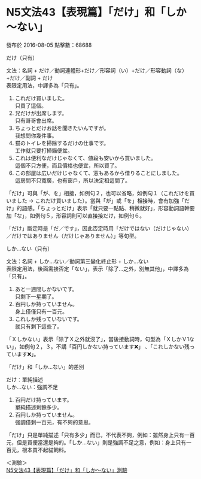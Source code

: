 N5文法43【表現篇】「だけ」和「しか～ない」
=======================

發布於 2016-08-05 點擊數：68688 

だけ（只有）

文法：名詞 + だけ／動詞連體形+だけ／形容詞（い）+だけ／形容動詞（な）+だけ／副詞 + だけ  
表限定用法，中譯多為「只有」。

1.  これだけ買いました。  
    只買了這個。
2.  兄だけが出席します。  
    只有哥哥會出席。
3.  ちょっとだけお話を聞きたいんですが。  
    我想問你幾件事。
4.  猫のトイレを掃除するだけの仕事です。  
    工作就只要打掃貓便盆。
5.  これは便利なだけじゃなくて、値段も安いから買いました。  
    這個不只方便，而且價格也便宜，所以買了。
6.  この部屋は広いだけじゃなくて、窓もあるから借りることにしました。  
    這房間不只寬廣，也有窗戶，所以決定租這間了。

「だけ」可與「が、を」相接，如例句２，也可以省略，如例句１（これだけを買いました → これだけ買いました）。當與「が」或「を」相接時，會有加強「だけ」的語感。「ちょっとだけ」表示「就只要一點點、稍微就好」，形容動詞語幹要加「な」，如例句５，形容詞則可以直接接だけ，如例句６。

「だけ」斷定時是「だ／です」，因此否定時用「だけではない（だけじゃない）／だけではありません（だけじゃありません）」等句型。

しか…ない（只有）

文法：名詞 + しか…ない／動詞第三變化終止形 + しか…ない  
表限定用法，後面需接否定「ない」，表示「除了…之外，別無其他」，中譯多為「只有」。

1.  あと一週間しかないです。  
    只剩下一星期了。
2.  百円しか持っていません。  
    身上僅僅只有一百元。
3.  これしか残っていないです。  
    就只有剩下這些了。

「Ｘしかない」表示「除了Ｘ之外就沒了」，當後接動詞時，句型為「ＸしかＶ1ない」，如例句２，３。不講「百円しかない持っています❌」 、「これしかない残っています❌」。

「だけ」和「しか…ない」的差別

だけ：單純描述  
しか…ない：強調不足

1.  百円だけ持っています。  
    單純描述剩餘多少。
2.  百円しか持っていません。  
    強調僅剩一百元，有不夠的意思。

「だけ」只是單純描述「只有多少」而已，不代表不夠，例如：雖然身上只有一百元，但是買便當還是夠的。「しか…ない」則是強調不足之意，例如：身上只有一百元，根本買不起貓飼料。

＜測驗＞  
[N5文法43【表現篇】「だけ」和「しか～ない」測驗]()